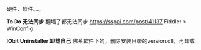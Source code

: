 硬件，软件。。。

**To Do 无法同步**
翻墙了都无法同步
https://sspai.com/post/41137
Fiddler > WinConfig

**IObit Uninstaller 卸载自己**
佛系软件下的，删除安装目录的version.dll，再卸载
